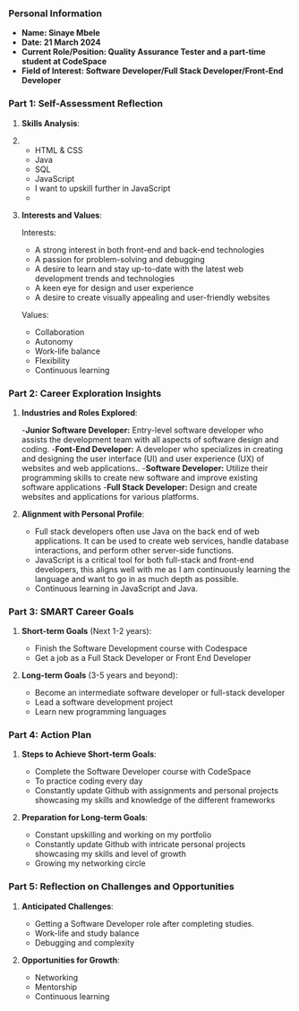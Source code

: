 ### Personal Information

- **Name: Sinaye Mbele**
- **Date: 21 March 2024**
- **Current Role/Position: Quality Assurance Tester and a part-time student at CodeSpace**
- **Field of Interest: Software Developer/Full Stack Developer/Front-End Developer**
### Part 1: Self-Assessment Reflection

1. **Skills Analysis**:
2. 
    - HTML & CSS
    - Java
    - SQL
    - JavaScript
    - I want to upskill further in JavaScript
    - 
3. **Interests and Values**:
   
    Interests:
    - A strong interest in both front-end and back-end technologies
    - A passion for problem-solving and debugging
    - A desire to learn and stay up-to-date with the latest web development trends and technologies
    - A keen eye for design and user experience
    - A desire to create visually appealing and user-friendly websites
      
    Values:
    - Collaboration
    - Autonomy
    - Work-life balance
    - Flexibility
    - Continuous learning

### Part 2: Career Exploration Insights

1. **Industries and Roles Explored**:

   -**Junior Software Developer:** Entry-level software developer who assists the development team with all aspects of software design and coding.
   -**Font-End Developer:** A developer who specializes in creating and designing the user interface (UI) and user experience (UX) of websites and web applications..
   -**Software Developer:** Utilize their programming skills to create new software and improve existing software applications
   -**Full Stack Developer:** Design and create websites and applications for various platforms.
   
3. **Alignment with Personal Profile**:
    
    - Full stack developers often use Java on the back end of web applications. It can be used to create web services, handle database interactions, and perform other server-side            functions.
    - JavaScript is a critical tool for both full-stack and front-end developers, this aligns well with me as I am continuously learning the language and want to go in as much depth         as possible.
    - Continuous learning in JavaScript and Java.

### Part 3: SMART Career Goals

1. **Short-term Goals** (Next 1-2 years):
    
    - Finish the Software Development course with Codespace
    - Get a job as a Full Stack Developer or Front End Developer
      
2. **Long-term Goals** (3-5 years and beyond):
    
    - Become an intermediate software developer or full-stack developer
    - Lead a software development project
    - Learn new programming languages

### Part 4: Action Plan

1. **Steps to Achieve Short-term Goals**:
    
    - Complete the Software Developer course with CodeSpace 
    - To practice coding every day
    - Constantly update Github with assignments and personal projects showcasing my skills and knowledge of the different frameworks 

2. **Preparation for Long-term Goals**:
    
    - Constant upskilling and working on my portfolio
    - Constantly update Github with intricate personal projects showcasing my skills and level of growth
    - Growing my networking circle

### Part 5: Reflection on Challenges and Opportunities

1. **Anticipated Challenges**:
    
    - Getting a Software Developer role after completing studies.
    - Work-life and study balance
    - Debugging and complexity
      
2. **Opportunities for Growth**:
    
    - Networking
    - Mentorship
    - Continuous learning
